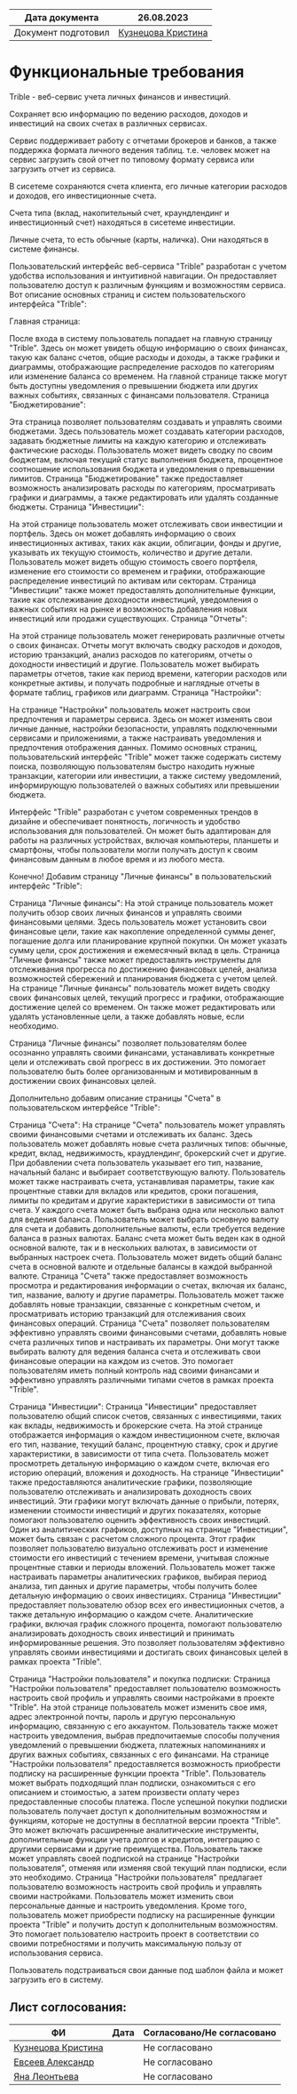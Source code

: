 | Дата документа      | 26.08.2023                                            |
| ------------------- | ----------------------------------------------------- |
| Документ подготовил | [Кузнецова Кристина](https://github.com/kuznetskriss) |

# Функциональные требования

Trible - веб-сервис учета личных финансов и инвестиций.

Сохраняет всю информацию по ведению расходов, доходов и инвестиций на своих счетах в различных сервисах.

Сервис поддерживает работу с отчетами брокеров и банков, а также поддержка формата личного ведения таблиц.
т.е. человек может на сервис загрузить свой отчет по типовому формату сервиса или загрузить отчет из сервиса.

В сисетеме сохраняются счета клиента, его личные категории расходов и доходов, его инвестиционные счета.

Счета типа (вклад, накопительный счет, краундлендинг и инвестиционный счет) находяться в сисетеме инвестиции.

Личные счета, то есть обычные (карты, наличка). Они находяться в системе финансы.

Пользовательский интерфейс веб-сервиса "Trible" разработан с учетом удобства использования и интуитивной навигации. Он предоставляет пользователю доступ к различным функциям и возможностям сервиса. Вот описание основных страниц и систем пользовательского интерфейса "Trible":

Главная страница:

После входа в систему пользователь попадает на главную страницу "Trible". Здесь он может увидеть общую информацию о своих финансах, такую как баланс счетов, общие расходы и доходы, а также графики и диаграммы, отображающие распределение расходов по категориям или изменение баланса со временем.
На главной странице также могут быть доступны уведомления о превышении бюджета или других важных событиях, связанных с финансами пользователя.
Страница "Бюджетирование":

Эта страница позволяет пользователям создавать и управлять своими бюджетами. Здесь пользователь может создавать категории расходов, задавать бюджетные лимиты на каждую категорию и отслеживать фактические расходы.
Пользователь может видеть сводку по своим бюджетам, включая текущий статус выполнения бюджета, процентное соотношение использования бюджета и уведомления о превышении лимитов.
Страница "Бюджетирование" также предоставляет возможность анализировать расходы по категориям, просматривать графики и диаграммы, а также редактировать или удалять созданные бюджеты.
Страница "Инвестиции":

На этой странице пользователь может отслеживать свои инвестиции и портфель. Здесь он может добавлять информацию о своих инвестиционных активах, таких как акции, облигации, фонды и другие, указывать их текущую стоимость, количество и другие детали.
Пользователь может видеть общую стоимость своего портфеля, изменение его стоимости со временем и графики, отображающие распределение инвестиций по активам или секторам.
Страница "Инвестиции" также может предоставлять дополнительные функции, такие как отслеживание доходности инвестиций, уведомления о важных событиях на рынке и возможность добавления новых инвестиций или продажи существующих.
Страница "Отчеты":

На этой странице пользователь может генерировать различные отчеты о своих финансах. Отчеты могут включать сводку расходов и доходов, историю транзакций, анализ расходов по категориям, отчеты о доходности инвестиций и другие.
Пользователь может выбирать параметры отчетов, такие как период времени, категории расходов или конкретные активы, и получать подробные и наглядные отчеты в формате таблиц, графиков или диаграмм.
Страница "Настройки":

На странице "Настройки" пользователь может настроить свои предпочтения и параметры сервиса. Здесь он может изменять свои личные данные, настройки безопасности, управлять подключенными сервисами и приложениями, а также настраивать уведомления и предпочтения отображения данных.
Помимо основных страниц, пользовательский интерфейс "Trible" может также содержать систему поиска, позволяющую пользователям быстро находить нужные транзакции, категории или инвестиции, а также систему уведомлений, информирующую пользователей о важных событиях или превышении бюджета.

Интерфейс "Trible" разработан с учетом современных трендов в дизайне и обеспечивает понятность, логичность и удобство использования для пользователей. Он может быть адаптирован для работы на различных устройствах, включая компьютеры, планшеты и смартфоны, чтобы пользователи могли получать доступ к своим финансовым данным в любое время и из любого места.

Конечно! Добавим страницу "Личные финансы" в пользовательский интерфейс "Trible":

Страница "Личные финансы":
На этой странице пользователь может получить обзор своих личных финансов и управлять своими финансовыми целями.
Здесь пользователь может установить свои финансовые цели, такие как накопление определенной суммы денег, погашение долга или планирование крупной покупки. Он может указать сумму цели, срок достижения и ежемесячный вклад в цель.
Страница "Личные финансы" также может предоставлять инструменты для отслеживания прогресса по достижению финансовых целей, анализа возможностей сбережений и планирования бюджета с учетом целей.
На странице "Личные финансы" пользователь может видеть сводку своих финансовых целей, текущий прогресс и графики, отображающие достижение целей со временем. Он также может редактировать или удалять установленные цели, а также добавлять новые, если необходимо.

Страница "Личные финансы" позволяет пользователям более осознанно управлять своими финансами, устанавливать конкретные цели и отслеживать свой прогресс в их достижении. Это помогает пользователю быть более организованным и мотивированным в достижении своих финансовых целей.

Дополнительно добавим описание страницы "Счета" в пользовательском интерфейсе "Trible":

Страница "Счета":
На странице "Счета" пользователь может управлять своими финансовыми счетами и отслеживать их баланс.
Здесь пользователь может добавлять новые счета различных типов: обычные, кредит, вклад, недвижимость, краудлендинг, брокерский счет и другие. При добавлении счета пользователь указывает его тип, название, начальный баланс и выбирает соответствующую валюту.
Пользователь может также настраивать счета, устанавливая параметры, такие как процентные ставки для вкладов или кредитов, сроки погашения, лимиты по кредитам и другие характеристики в зависимости от типа счета.
У каждого счета может быть выбрана одна или несколько валют для ведения баланса. Пользователь может выбрать основную валюту для счета и добавить дополнительные валюты, если требуется ведение баланса в разных валютах.
Баланс счета может быть веден как в одной основной валюте, так и в нескольких валютах, в зависимости от выбранных настроек счета. Пользователь может видеть общий баланс счета в основной валюте и отдельные балансы в каждой выбранной валюте.
Страница "Счета" также предоставляет возможность просмотра и редактирования информации о счетах, включая их баланс, тип, название, валюту и другие параметры. Пользователь может также добавлять новые транзакции, связанные с конкретным счетом, и просматривать историю транзакций для отслеживания своих финансовых операций.
Страница "Счета" позволяет пользователям эффективно управлять своими финансовыми счетами, добавлять новые счета различных типов и настраивать их параметры. Они могут также выбирать валюту для ведения баланса счета и отслеживать свои финансовые операции на каждом из счетов. Это помогает пользователям иметь полный контроль над своими финансами и эффективно управлять различными типами счетов в рамках проекта "Trible".

Страница "Инвестиции":
Страница "Инвестиции" предоставляет пользователю общий список счетов, связанных с инвестициями, таких как вклады, недвижимость и брокерские счета.
На этой странице отображается информация о каждом инвестиционном счете, включая его тип, название, текущий баланс, процентную ставку, срок и другие характеристики, в зависимости от типа счета.
Пользователь может просмотреть детальную информацию о каждом счете, включая его историю операций, вложения и доходность.
На странице "Инвестиции" также предоставляются аналитические графики, позволяющие пользователю отслеживать и анализировать доходность своих инвестиций. Эти графики могут включать данные о прибыли, потерях, изменении стоимости инвестиций и других показателях, которые помогают пользователю оценить эффективность своих инвестиций.
Один из аналитических графиков, доступных на странице "Инвестиции", может быть связан с расчетом сложного процента. Этот график позволяет пользователю визуально отслеживать рост и изменение стоимости его инвестиций с течением времени, учитывая сложные процентные ставки и периоды вложений.
Пользователь может также настраивать параметры аналитических графиков, выбирая период анализа, тип данных и другие параметры, чтобы получить более детальную информацию о своих инвестициях.
Страница "Инвестиции" предоставляет пользователю обзор всех его инвестиционных счетов, а также детальную информацию о каждом счете. Аналитические графики, включая график сложного процента, помогают пользователю анализировать доходность своих инвестиций и принимать информированные решения. Это позволяет пользователям эффективно управлять своими инвестициями и достигать своих финансовых целей в рамках проекта "Trible".

Страница "Настройки пользователя" и покупка подписки:
Страница "Настройки пользователя" предоставляет пользователю возможность настроить свой профиль и управлять своими настройками в проекте "Trible".
На этой странице пользователь может изменить свое имя, адрес электронной почты, пароль и другую персональную информацию, связанную с его аккаунтом.
Пользователь также может настроить уведомления, выбрав предпочитаемые способы получения уведомлений о превышении бюджета, платежных напоминаниях и других важных событиях, связанных с его финансами.
На странице "Настройки пользователя" предоставляется возможность приобрести подписку на расширенные функции проекта "Trible". Пользователь может выбрать подходящий план подписки, ознакомиться с его описанием и стоимостью, а затем произвести оплату через предоставленные способы платежа.
После успешной покупки подписки пользователь получает доступ к дополнительным возможностям и функциям, которые не доступны в бесплатной версии проекта "Trible". Это может включать расширенные аналитические инструменты, дополнительные функции учета долгов и кредитов, интеграцию с другими сервисами и другие преимущества.
Пользователь также может управлять своей подпиской на странице "Настройки пользователя", отменяя или изменяя свой текущий план подписки, если это необходимо.
Страница "Настройки пользователя" предлагает пользователю возможность настроить свой профиль и управлять своими настройками. Пользователь может изменить свои персональные данные и настроить уведомления. Кроме того, пользователь может приобрести подписку на расширенные функции проекта "Trible" и получить доступ к дополнительным возможностям. Это помогает пользователю настроить проект в соответствии со своими потребностями и получить максимальную пользу от использования сервиса.

Пользователь подстраиваться свои данные под шаблон файла и может загрузить его в систему.

## Лист соглосования:
| ФИ                                                    | Дата | Согласовано/Не согласовано |
| ----------------------------------------------------- | ---- | -------------------------- |
| [Кузнецова Кристина](https://github.com/kuznetskriss) |      | Не согласовано             |
| [Евсеев Александр](https://github.com/sanevs22)       |      | Не согласовано             |
| [Яна Леонтьева](https://github.com/kefirpixel)        |      | Не согласовано             |